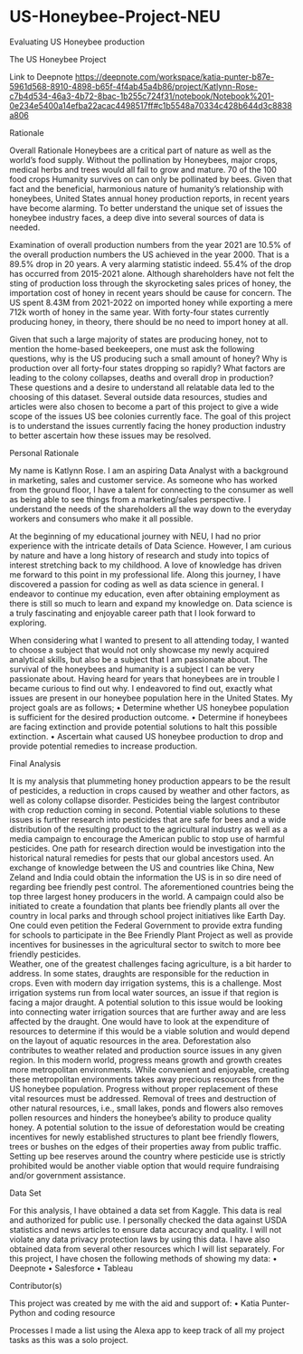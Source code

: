 # US-Honeybee-Project-NEU
Evaluating US Honeybee production

The US Honeybee Project

Link to Deepnote 
https://deepnote.com/workspace/katia-punter-b87e-5961d568-8910-4898-b65f-4f4ab45a4b86/project/Katlynn-Rose-c7b4d534-46a3-4b72-8bac-1b255c724f31/notebook/Notebook%201-0e234e5400a14efba22acac4498517ff#c1b5548a70334c428b644d3c8838a806

Rationale

Overall Rationale
Honeybees are a critical part of nature as well as the world’s food supply. Without the pollination by Honeybees, major crops, medical herbs and trees would all fail to grow and mature. 70 of the 100 food crops Humanity survives on can only be pollinated by bees. Given that fact and the beneficial, harmonious nature of humanity’s relationship with honeybees, United States annual honey production reports, in recent years have become alarming. To better understand the unique set of issues the honeybee industry faces, a deep dive into several sources of data is needed. 
 
Examination of overall production numbers from the year 2021 are 10.5% of the overall production numbers the US achieved in the year 2000. That is a 89.5% drop in 20 years. A very alarming statistic indeed. 55.4% of the drop has occurred from 2015-2021 alone.  Although shareholders have not felt the sting of production loss through the skyrocketing sales prices of honey, the importation cost of honey in recent years should be cause for concern. The US spent 8.43M from 2021-2022 on imported honey while exporting a mere 712k worth of honey in the same year. With forty-four states currently producing honey, in theory, there should be no need to import honey at all.

Given that such a large majority of states are producing honey, not to mention the home-based beekeepers, one must ask the following questions, why is the US producing such a small amount of honey? Why is production over all forty-four states dropping so rapidly? What factors are leading to the colony collapses, deaths and overall drop in production? These questions and a desire to understand all relatable data led to the choosing of this dataset. Several outside data resources, studies and articles were also chosen to become a part of this project to give a wide scope of the issues US bee colonies currently face. The goal of this project is to understand the issues currently facing the honey production industry to better ascertain how these issues may be resolved. 


Personal Rationale

My name is Katlynn Rose. I am an aspiring Data Analyst with a background in marketing, sales and customer service. As someone who has worked from the ground floor, I have a talent for connecting to the consumer as well as being able to see things from a marketing/sales perspective. I understand the needs of the shareholders all the way down to the everyday workers and consumers who make it all possible. 

At the beginning of my educational journey with NEU, I had no prior experience with the intricate details of Data Science. However, I am curious by nature and have a long history of research and study into topics of interest stretching back to my childhood. A love of knowledge has driven me forward to this point in my professional life. Along this journey, I have discovered a passion for coding as well as data science in general. I endeavor to continue my education, even after obtaining employment as there is still so much to learn and expand my knowledge on. Data science is a truly fascinating and enjoyable career path that I look forward to exploring. 

When considering what I wanted to present to all attending today, I wanted to choose a subject that would not only showcase my newly acquired analytical skills, but also be a subject that I am passionate about. The survival of the honeybees and humanity is a subject I can be very passionate about. Having heard for years that honeybees are in trouble I became curious to find out why. I endeavored to find out, exactly what issues are present in our honeybee population here in the United States. 
My project goals are as follows;
•	Determine whether US honeybee population is sufficient for the desired production outcome.
•	Determine if honeybees are facing extinction and provide potential solutions to halt this possible extinction.
•	Ascertain what caused US honeybee production to drop and provide potential remedies to increase production. 

Final Analysis

It is my analysis that plummeting honey production appears to be the result of pesticides, a reduction in crops caused by weather and other factors, as well as colony collapse disorder. Pesticides being the largest contributor with crop reduction coming in second. 
Potential viable solutions to these issues is further research into pesticides that are safe for bees and a wide distribution of the resulting product to the agricultural industry as well as a media campaign to encourage the American public to stop use of harmful pesticides. One path for research direction would be investigation into the historical natural remedies for pests that our global ancestors used. An exchange of knowledge between the US and countries like China, New Zeland and India could obtain the information the US is in so dire need of regarding bee friendly pest control. The aforementioned countries being the top three largest honey producers in the world. 
A campaign could also be initiated to create a foundation that plants bee friendly plants all over the country in local parks and through school project initiatives like Earth Day. One could even petition the Federal Government to provide extra funding for schools to participate in the Bee Friendly Plant Project as well as provide incentives for businesses in the agricultural sector to switch to more bee friendly pesticides.  
Weather, one of the greatest challenges facing agriculture, is a bit harder to address. In some states, draughts are responsible for the reduction in crops. Even with modern day irrigation systems, this is a challenge. Most irrigation systems run from local water sources, an issue if that region is facing a major draught. A potential solution to this issue would be looking into connecting water irrigation sources that are further away and are less affected by the draught. One would have to look at the expenditure of resources to determine if this would be a viable solution and would depend on the layout of aquatic resources in the area. 
Deforestation also contributes to weather related and production source issues in any given region. In this modern world, progress means growth and growth creates more metropolitan environments. While convenient and enjoyable, creating these metropolitan environments takes away precious resources from the US honeybee population. Progress without proper replacement of these vital resources must be addressed. Removal of trees and destruction of other natural resources, i.e., small lakes, ponds and flowers also removes pollen resources and hinders the honeybee’s ability to produce quality honey. A potential solution to the issue of deforestation would be creating incentives for newly established structures to plant bee friendly flowers, trees or bushes on the edges of their properties away from public traffic. Setting up bee reserves around the country where pesticide use is strictly prohibited would be another viable option that would require fundraising and/or government assistance. 

Data Set

For this analysis, I have obtained a data set from Kaggle. This data is real and authorized for public use. I personally checked the data against USDA statistics and news articles to ensure data accuracy and quality. I will not violate any data privacy protection laws by using this data. I have also obtained data from several other resources which I will list separately. 
For this project, I have chosen the following methods of showing my data:
•	 Deepnote
•	Salesforce
•	Tableau

Contributor(s)

This project was created by me with the aid and support of:
•	Katia Punter- Python and coding resource

Processes
I made a list using the Alexa app to keep track of all my project tasks as this was a solo project.




